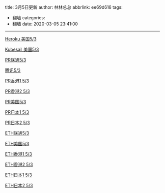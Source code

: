 title: 3月5日更新
author: 林林总总
abbrlink: ee69d616
tags:
  - 翻墙
categories:
  - 翻墙
date: 2020-03-05 23:41:00
---
[Heroku 美国5/3](bfv://heroku.19170.workers.dev:443/vmess/1?rtype=lanchina&dns=8.8.8.8&tnet=ws&tsec=tls&uid=ad806487-2d26-4636-98b6-ab85cc8521f7&aid=64&sec=auto&ws=path%3D%26headers%3D%257B%2522Host%2522%253A%2522%2522%257D#Heroku%20%2B%20CDN)

[Kubesail 美国5/3](bfv://kubesail.19170.workers.dev:443/vmess/1?rtype=lanchina&dns=8.8.8.8&tnet=ws&tsec=tls&uid=ad806487-2d26-4636-98b6-ab85cc8521f7&aid=64&sec=auto&ws=path%3D%252Fws%26headers%3D%257B%2522Host%2522%253A%2522%2522%257D#kubesail%20%2B%20CDN)

[PR联通5/3](bfv://frp.2t.work:12525/vmess/1?rtype=lanchina&dns=8.8.8.8&uid=63586a9a-2249-40dd-bc2c-5e79451fad27&aid=64&sec=auto&tcp=header%3Dnone%26req%3D#PR-%E8%81%94%E9%80%9A)

[腾讯5/3](bfv://111.229.166.139:41241/vmess/1?rtype=lanchina&dns=8.8.8.8&mux=1&muxc=512&uid=63586a9a-2249-40dd-bc2c-5e79451fad27&aid=64&sec=auto&tcp=header%3Dnone%26req%3D#%E8%85%BE%E8%AE%AF)

[PR香港1 5/3](bfv://hk1.frp.ioiox.com:41241/vmess/1?rtype=lanchina&dns=8.8.8.8&uid=63586a9a-2249-40dd-bc2c-5e79451fad27&aid=64&sec=auto&tcp=header%3Dnone%26req%3D#PR%E9%A6%99%E6%B8%AF1)

[PR香港2 5/3](bfv://hk2.frp.ioiox.com:41241/vmess/1?rtype=lanchina&dns=8.8.8.8&uid=63586a9a-2249-40dd-bc2c-5e79451fad27&aid=64&sec=auto&tcp=header%3Dnone%26req%3D#PR%E9%A6%99%E6%B8%AF2)

[PR美国5/3](bfv://us1.frp.ioiox.com:41241/vmess/1?rtype=lanchina&dns=8.8.8.8&uid=63586a9a-2249-40dd-bc2c-5e79451fad27&aid=64&sec=auto&tcp=header%3Dnone%26req%3D#PR%E7%BE%8E%E5%9B%BD1)

[PR日本1 5/3](bfv://jp2.frp.ioiox.com:41245/vmess/1?rtype=lanchina&dns=8.8.8.8&uid=63586a9a-2249-40dd-bc2c-5e79451fad27&aid=64&sec=auto&tcp=header%3Dnone%26req%3D#PR%E6%97%A5%E6%9C%AC1)

[PR日本2 5/3](bfv://jp2.frp.ioiox.com:41245/vmess/1?rtype=lanchina&dns=8.8.8.8&uid=63586a9a-2249-40dd-bc2c-5e79451fad27&aid=64&sec=auto&tcp=header%3Dnone%26req%3D#PR%E6%97%A5%E6%9C%AC2)

[ETH联通5/3](bfv://frp.2t.work:11833/vmess/1?rtype=lanchina&dns=8.8.8.8&uid=89ddef4c-6d68-4964-b7c7-cb3ad87f6396&aid=64&sec=auto&tcp=header%3Dnone%26req%3D#ETH-%E8%81%94%E9%80%9A)

[ETH美国5/3](bfv://us1.frp.ioiox.com:41242/vmess/1?rtype=lanchina&dns=8.8.8.8&uid=89ddef4c-6d68-4964-b7c7-cb3ad87f6396&aid=64&sec=auto&tcp=header%3Dnone%26req%3D#ETH%E7%BE%8E%E5%9B%BD1)

[ETH香港1 5/3](bfv://hk1.frp.ioiox.com:41242/vmess/1?rtype=lanchina&dns=8.8.8.8&uid=89ddef4c-6d68-4964-b7c7-cb3ad87f6396&aid=64&sec=auto&tcp=header%3Dnone%26req%3D#ETH%E9%A6%99%E6%B8%AF1)

[ETH香港2 5/3](bfv://hk2.frp.ioiox.com:41242/vmess/1?rtype=lanchina&dns=8.8.8.8&uid=89ddef4c-6d68-4964-b7c7-cb3ad87f6396&aid=64&sec=auto&tcp=header%3Dnone%26req%3D#ETH%E9%A6%99%E6%B8%AF2)

[ETH日本1 5/3](bfv://jp1.frp.ioiox.com:41242/vmess/1?rtype=lanchina&dns=8.8.8.8&uid=89ddef4c-6d68-4964-b7c7-cb3ad87f6396&aid=64&sec=auto&tcp=header%3Dnone%26req%3D#ETH%E6%97%A5%E6%9C%AC1)

[ETH日本2 5/3](bfv://jp2.frp.ioiox.com:41242/vmess/1?rtype=lanchina&dns=8.8.8.8&uid=89ddef4c-6d68-4964-b7c7-cb3ad87f6396&aid=64&sec=auto&tcp=header%3Dnone%26req%3D#ETH%E6%97%A5%E6%9C%AC1)
